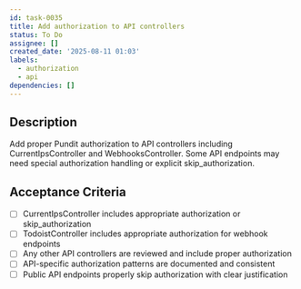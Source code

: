 ```yaml
---
id: task-0035
title: Add authorization to API controllers
status: To Do
assignee: []
created_date: '2025-08-11 01:03'
labels:
  - authorization
  - api
dependencies: []
---
```


## Description

Add proper Pundit authorization to API controllers including CurrentIpsController and WebhooksController. Some API endpoints may need special authorization handling or explicit skip_authorization.

## Acceptance Criteria

- [ ] CurrentIpsController includes appropriate authorization or skip_authorization
- [ ] TodoistController includes appropriate authorization for webhook endpoints
- [ ] Any other API controllers are reviewed and include proper authorization
- [ ] API-specific authorization patterns are documented and consistent
- [ ] Public API endpoints properly skip authorization with clear justification
